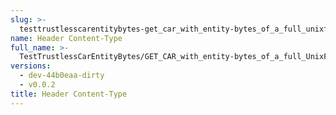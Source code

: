 ```yaml
---
slug: >-
  testtrustlesscarentitybytes-get_car_with_entity-bytes_of_a_full_unixfs_file_(accept_header)-header_content-type
name: Header Content-Type
full_name: >-
  TestTrustlessCarEntityBytes/GET_CAR_with_entity-bytes_of_a_full_UnixFS_file_(Accept_Header)/Header_Content-Type
versions:
  - dev-44b0eaa-dirty
  - v0.0.2
title: Header Content-Type
---
```


